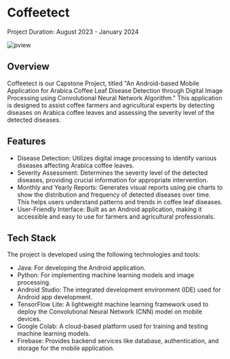 # Coffeetect
Project Duration: August 2023 - January 2024

![pview](https://github.com/user-attachments/assets/dc1a95d6-2ad9-4e3e-b793-26eca82a7e34)

## Overview
Coffeetect is our Capstone Project, titled "An Android-based Mobile Application for Arabica Coffee Leaf Disease Detection through Digital Image Processing using Convolutional Neural Network Algorithm." This application is designed to assist coffee farmers and agricultural experts by detecting diseases on Arabica coffee leaves and assessing the severity level of the detected diseases.

## Features
- Disease Detection: Utilizes digital image processing to identify various diseases affecting Arabica coffee leaves.
- Severity Assessment: Determines the severity level of the detected diseases, providing crucial information for appropriate intervention.
- Monthly and Yearly Reports: Generates visual reports using pie charts to show the distribution and frequency of detected diseases over time. This helps users understand patterns and trends in coffee leaf diseases.
- User-Friendly Interface: Built as an Android application, making it accessible and easy to use for farmers and agricultural professionals.

## Tech Stack
The project is developed using the following technologies and tools:
- Java: For developing the Android application.
- Python: For implementing machine learning models and image processing.
- Android Studio: The integrated development environment (IDE) used for Android app development.
- TensorFlow Lite: A lightweight machine learning framework used to deploy the Convolutional Neural Network (CNN) model on mobile devices.
- Google Colab: A cloud-based platform used for training and testing machine learning models.
- Firebase: Provides backend services like database, authentication, and storage for the mobile application.
